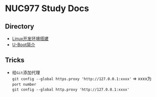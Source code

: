 # NUC977 Study Docs #

## Directory ##  
- [Linux开发环境搭建](https://github.com/Cocoson23/NUC977/blob/master/Docs/01-BuildLinuxEnv.md)
- [U-Boot简介](https://github.com/Cocoson23/NUC977/blob/master/Docs/03-U-Boot.md)
## Tricks ##
- 给`Git`添加代理  
  `git config --global https.proxy 'http://127.0.0.1:xxxx'` => xxxx为`port number`  
  `git config --global http.proxy 'http://127.0.0.1:xxxx'`
